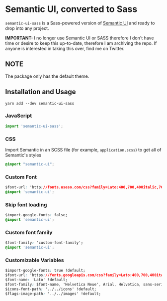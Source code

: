 # Semantic UI, converted to Sass

`semantic-ui-sass` is a Sass-powered version of [Semantic UI](http://www.semantic-ui.com) and ready to drop into any project.

**IMPORTANT:** I no longer use Semantic UI or SASS therefore I don't have time or desire to keep this up-to-date, therefore I am archiving the repo. If anyone is interested in taking this over, find me on Twitter.

## NOTE

The package only has the default theme.

## Installation and Usage

```shell
yarn add --dev semantic-ui-sass
```

### JavaScript

```javascript
import 'semantic-ui-sass';
```

### CSS

Import Semantic in an SCSS file (for example, `application.scss`) to get all of Semantic's styles

```css
@import "semantic-ui";
```

### Custom Font

```css
$font-url: 'http://fonts.useso.com/css?family=Lato:400,700,400italic,700italic&subset=latin';
@import 'semantic-ui';
```

### Skip font loading

```css
$import-google-fonts: false;
@import 'semantic-ui';
```

### Custom font family

```css
$font-family: 'custom-font-family';
@import 'semantic-ui';
```

### Customizable Variables

```css
$import-google-fonts: true !default;
$font-url: 'https://fonts.googleapis.com/css?family=Lato:400,700,400italic,700italic&subset=latin,latin-ext' !default;
$font-name: 'Lato' !default;
$font-family: $font-name, 'Helvetica Neue', Arial, Helvetica, sans-serif !default;
$icons-font-path: '../../icons' !default;
$flags-image-path: '../../images' !default;
```
